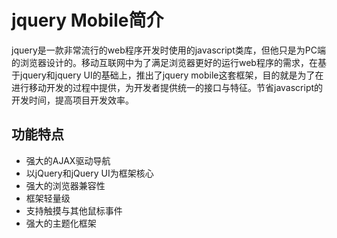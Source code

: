 # jquery Mobile简介


jquery是一款非常流行的web程序开发时使用的javascript类库，但他只是为PC端的浏览器设计的。移动互联网中为了满足浏览器更好的运行web程序的需求，在基于jquery和jquery UI的基础上，推出了jquery mobile这套框架，目的就是为了在进行移动开发的过程中提供，为开发者提供统一的接口与特征。节省javascript的开发时间，提高项目开发效率。

## 功能特点
- 强大的AJAX驱动导航
- 以jQuery和jQuery UI为框架核心
- 强大的浏览器兼容性
- 框架轻量级
- 支持触摸与其他鼠标事件
- 强大的主题化框架